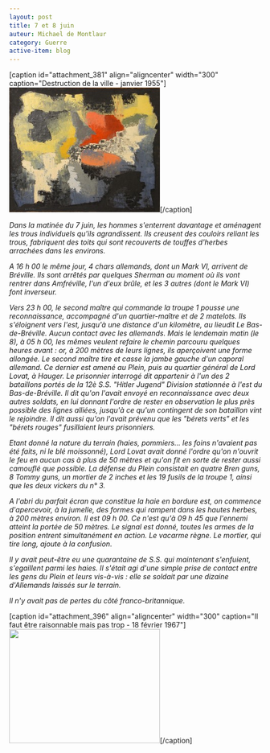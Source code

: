 ```yaml
---
layout: post
title: 7 et 8 juin
auteur: Michael de Montlaur
category: Guerre
active-item: blog
---
```

[caption id="attachment_381" align="aligncenter" width="300" caption="Destruction de la ville - janvier 1955"]<a href="/photos/wordpress/Destructiondelaville.jpg"><img class="size-medium wp-image-381" title="Destructiondelaville" src="/photos/wordpress/Destructiondelaville-300x248.jpg" alt="" width="300" height="248" /></a>[/caption]

<em>Dans la matinée du 7 juin, les hommes s'enterrent davantage et aménagent les trous individuels qu'ils agrandissent. Ils creusent des couloirs reliant les trous, fabriquent des toits qui sont recouverts de touffes d'herbes arrachées dans les environs.</em>

<em>A 16 h 00 le même jour, 4 chars allemands, dont un Mark VI, arrivent de Bréville. Ils sont arrêtés par quelques Sherman au moment où ils vont rentrer dans Amfréville, l'un d'eux brûle, et les 3 autres (dont le Mark VI) font inverseur.</em>

<em>Vers 23 h 00, le second maître qui commande la troupe 1 pousse une reconnaissance, accompagné d'un quartier-maître et de 2 matelots. Ils s'éloignent vers l'est, jusqu'à une distance d'un kilomètre, au lieudit Le Bas-de-Bréville. Aucun contact avec les allemands. Mais le lendemain matin (le 8), à 05 h 00, les mêmes veulent refaire le chemin parcouru quelques heures avant : or, à 200 mètres de leurs lignes, ils aperçoivent une forme allongée. Le second maître tire et casse la jambe gauche d'un caporal allemand. Ce dernier est amené au Plein, puis au quartier général de Lord Lovat, à Hauger. Le prisonnier interrogé dit appartenir à l'un des 2 bataillons portés de la 12è S.S. "Hitler Jugend" Division stationnée à l'est du Bas-de-Bréville. Il dit qu'on l'avait envoyé en reconnaissance avec deux autres soldats, en lui donnant l'ordre de rester en observation le plus près possible des lignes alliées, jusqu'à ce qu'un contingent de son bataillon vint le rejoindre. Il dit aussi qu'on l'avait prévenu que les "bérets verts" et les "bérets rouges" fusillaient leurs prisonniers.</em>

<em>Etant donné la nature du terrain (haies, pommiers... les foins n'avaient pas été faits, ni le blé moissonné), Lord Lovat avait donné l'ordre qu'on n'ouvrit le feu en aucun cas à plus de 50 mètres et qu'on fit en sorte de rester aussi camouflé que possible. La défense du Plein consistait en quatre Bren guns, 8 Tommy guns, un mortier de 2 inches et les 19 fusils de la troupe 1, ainsi que les deux vickers du n° 3.</em>

<em>A l'abri du parfait écran que constitue la haie en bordure est, on commence d'apercevoir, à la jumelle, des formes qui rampent dans les hautes herbes, à 200 mètres environ. Il est 09 h 00. Ce n'est qu'à 09 h 45 que l'ennemi atteint la portée de 50 mètres. Le signal est donné, toutes les armes de la position entrent simultanément en action. Le vacarme règne. Le mortier, qui tire long, ajoute à la confusion.</em>

<em>Il y avait peut-être eu une quarantaine de S.S. qui maintenant s'enfuient, s'egaillent parmi les haies. Il s'était agi d'une simple prise de contact entre les gens du Plein et leurs vis-à-vis : elle se soldait par une dizaine d'Allemands laissés sur le terrain.</em>

<em>Il n'y avait pas de pertes du côté franco-britannique.</em>

<em> </em>

[caption id="attachment_396" align="aligncenter" width="300" caption="Il faut être raisonnable mais pas trop - 18 février 1967"]<em><em><a href="/photos/wordpress/Il-faut-être-raisonnable-mais-pas-trop.jpg"><img class="size-medium wp-image-396" title="Il faut être raisonnable mais pas trop" src="/photos/wordpress/Il-faut-être-raisonnable-mais-pas-trop-300x227.jpg" alt="" width="300" height="227" /></a></em></em>[/caption]

<em> </em>

